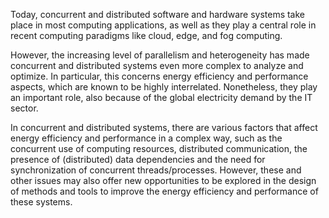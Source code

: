 Today, concurrent and distributed software and hardware systems take place in most computing applications, as well as they play a central role in recent computing paradigms like cloud, edge, and fog computing.

However, the increasing level of parallelism and heterogeneity has made concurrent and distributed systems even more complex to analyze and optimize. In particular, this concerns energy efficiency and performance aspects, which are known to be highly interrelated. Nonetheless, they play an important role, also because of the global electricity demand by the IT sector. 

In concurrent and distributed systems, there are various factors that affect energy efficiency and performance in a complex way, such as the concurrent use of computing resources, distributed communication, the presence of (distributed) data dependencies and the need for synchronization of concurrent threads/processes. However, these and other issues may also offer new opportunities to be explored in the design of methods and tools to improve the energy efficiency and performance of these systems.
